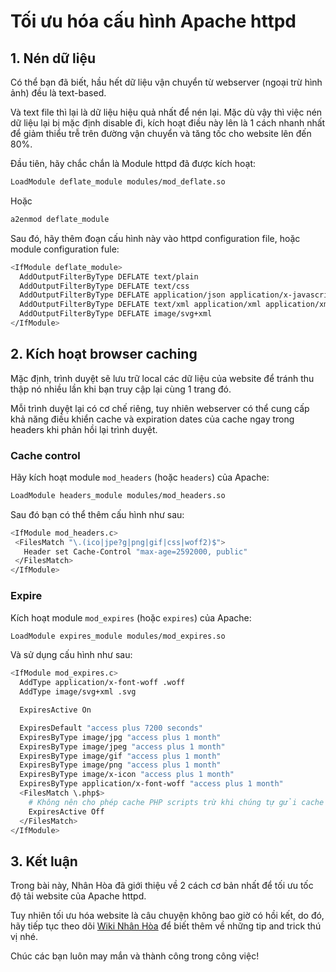 # Tối ưu hóa cấu hình Apache httpd

## 1. Nén dữ liệu

Có thể bạn đã biết, hầu hết dữ liệu vận chuyển từ webserver (ngoại trừ hình ảnh) đều là text-based.

Và text file thì lại là dữ liệu hiệu quả nhất để nén lại. Mặc dù vậy thì việc nén dữ liệu lại bị mặc định disable đi, kích hoạt điều này lên là 1 cách nhanh nhất để giảm thiểu trễ trên đường vận chuyển và tăng tốc cho website lên đến 80%.

Đầu tiên, hãy chắc chắn là Module httpd đã được kích hoạt:

```sh
LoadModule deflate_module modules/mod_deflate.so
```

Hoặc

```sh
a2enmod deflate_module
```

Sau đó, hãy thêm đoạn cấu hình này vào httpd configuration file, hoặc module configuration fule:

```sh
<IfModule deflate_module>
  AddOutputFilterByType DEFLATE text/plain
  AddOutputFilterByType DEFLATE text/css
  AddOutputFilterByType DEFLATE application/json application/x-javascript  text/javascript application/javascript text/js
  AddOutputFilterByType DEFLATE text/xml application/xml application/xml+rss text/javascript application/javascript
  AddOutputFilterByType DEFLATE image/svg+xml
</IfModule>
```

## 2. Kích hoạt browser caching

Mặc định, trình duyệt sẽ lưu trữ local các dữ liệu của website để tránh thu thập nó nhiều lần khi bạn truy cập lại cùng 1 trang đó.

Mỗi trình duyệt lại có cơ chế riêng, tuy nhiên webserver có thể cung cấp khả năng điều khiển cache và expiration dates của cache ngay trong headers khi phản hồi lại trình duyệt.

### Cache control

Hãy kích hoạt module ```mod_headers``` (hoặc ```headers```) của Apache:

```sh
LoadModule headers_module modules/mod_headers.so
```

Sau đó bạn có thể thêm cấu hình như sau:

```sh
<IfModule mod_headers.c>
 <FilesMatch "\.(ico|jpe?g|png|gif|css|woff2)$">
   Header set Cache-Control "max-age=2592000, public"
 </FilesMatch>
</IfModule>
```

### Expire

Kích hoạt module ```mod_expires``` (hoặc ```expires```) của Apache:

```sh
LoadModule expires_module modules/mod_expires.so
```

Và sử dụng cấu hình như sau:

```sh
<IfModule mod_expires.c>
  AddType application/x-font-woff .woff
  AddType image/svg+xml .svg

  ExpiresActive On

  ExpiresDefault "access plus 7200 seconds"
  ExpiresByType image/jpg "access plus 1 month"
  ExpiresByType image/jpeg "access plus 1 month"
  ExpiresByType image/gif "access plus 1 month"
  ExpiresByType image/png "access plus 1 month"
  ExpiresByType image/x-icon "access plus 1 month"
  ExpiresByType application/x-font-woff "access plus 1 month"
  <FilesMatch \.php$>
    # Không nên cho phép cache PHP scripts trừ khi chúng tự gửi cache headers.
    ExpiresActive Off
  </FilesMatch>
</IfModule>
```

## 3. Kết luận

Trong bài này, Nhân Hòa đã giới thiệu về 2 cách cơ bản nhất để tối ưu tốc độ tải website của Apache httpd. 

Tuy nhiên tối ưu hóa website là câu chuyện không bao giờ có hồi kết, do đó, hãy tiếp tục theo dõi [Wiki Nhân Hòa](wiki.nhanhoa.com) để biết thêm về những tip and trick thú vị nhé.

Chúc các bạn luôn may mắn và thành công trong công việc!